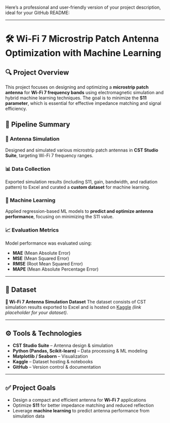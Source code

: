 Here’s a professional and user-friendly version of your project description, ideal for your GitHub README:

---

# 🛠️ Wi-Fi 7 Microstrip Patch Antenna Optimization with Machine Learning

## 🔍 Project Overview

This project focuses on designing and optimizing a **microstrip patch antenna** for **Wi-Fi 7 frequency bands** using electromagnetic simulation and hybrid machine learning techniques. The goal is to minimize the **S11 parameter**, which is essential for effective impedance matching and signal efficiency.

## 🚀 Pipeline Summary

### 🎯 Antenna Simulation

Designed and simulated various microstrip patch antennas in **CST Studio Suite**, targeting Wi-Fi 7 frequency ranges.

### 📊 Data Collection

Exported simulation results (including S11, gain, bandwidth, and radiation pattern) to Excel and curated a **custom dataset** for machine learning.

### 🤖 Machine Learning

Applied regression-based ML models to **predict and optimize antenna performance**, focusing on minimizing the S11 value.

### 📈 Evaluation Metrics

Model performance was evaluated using:

* **MAE** (Mean Absolute Error)
* **MSE** (Mean Squared Error)
* **RMSE** (Root Mean Squared Error)
* **MAPE** (Mean Absolute Percentage Error)

---

## 📂 Dataset

**📁 Wi-Fi 7 Antenna Simulation Dataset**
The dataset consists of CST simulation results exported to Excel and is hosted on [Kaggle](#) *(link placeholder for your dataset)*.

---

## ⚙️ Tools & Technologies

* **CST Studio Suite** – Antenna design & simulation
* **Python (Pandas, Scikit-learn)** – Data processing & ML modeling
* **Matplotlib / Seaborn** – Visualization
* **Kaggle** – Dataset hosting & notebooks
* **GitHub** – Version control & documentation

---

## ✅ Project Goals

* Design a compact and efficient antenna for **Wi-Fi 7** applications
* Optimize **S11** for better impedance matching and reduced reflection
* Leverage **machine learning** to predict antenna performance from simulation data
